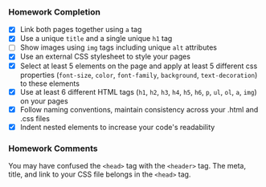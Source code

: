 ### Homework Completion

- [x] Link both pages together using `a` tag
- [x] Use a unique `title` and a single unique `h1` tag
- [ ] Show images using `img` tags including unique `alt` attributes
- [x] Use an external CSS stylesheet to style your pages  
- [x] Select at least 5 elements on the page and apply at least 5 different css properties (`font-size`, `color`, `font-family`, `background`, `text-decoration`) to these elements
- [x] Use at least 6 different HTML tags (`h1`, `h2`, `h3`, `h4`, `h5`, `h6`, `p`, `ul`, `ol`, `a`, `img`) on your pages
- [x] Follow naming conventions, maintain consistency across your .html and .css files
- [x] Indent nested elements to increase your code's readability

### Homework Comments

You may have confused the `<head>` tag with the `<header>` tag. The meta, title, and link to your CSS file belongs in the `<head>` tag.
